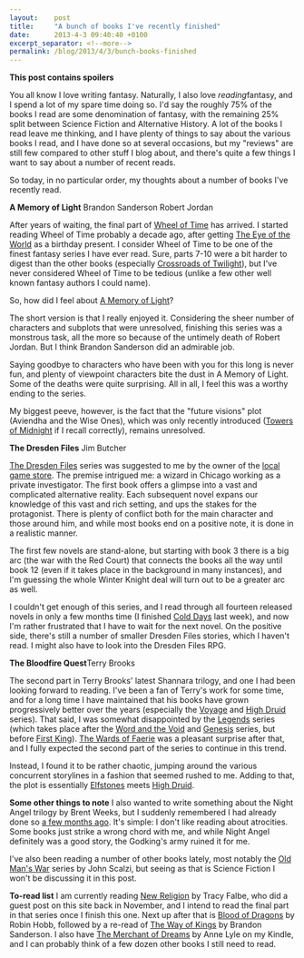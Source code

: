 ```yaml
---
layout:    post
title:     "A bunch of books I've recently finished"
date:      2013-4-3 09:40:40 +0100
excerpt_separator: <!--more-->
permalink: /blog/2013/4/3/bunch-books-finished
---
```


****This post contains spoilers****

You all know I love writing fantasy. Naturally, I also love *reading*fantasy, and I spend a lot of my spare time doing so. I'd say the roughly 75% of the books I read are some denomination of fantasy, with the remaining 25% split between Science Fiction and Alternative History. A lot of the books I read leave me thinking, and I have plenty of things to say about the various books I read, and I have done so at several occasions, but my &quot;reviews&quot; are still few compared to other stuff I blog about, and there's quite a few things I want to say about a number of recent reads.

<!--more-->
So today, in no particular order, my thoughts about a number of books I've recently read.

**A Memory of Light**
Brandon Sanderson  Robert Jordan

After years of waiting, the final part of [Wheel of Time](http://www.goodreads.com/series/41526-wheel-of-time) has arrived. I started reading Wheel of Time probably a decade ago, after getting [The Eye of the World](http://www.goodreads.com/book/show/228665.The_Eye_of_the_World) as a birthday present. I consider Wheel of Time to be one of the finest fantasy series I have ever read. Sure, parts 7-10 were a bit harder to digest than the other books (especially [Crossroads of Twilight](http://www.goodreads.com/book/show/113435.Crossroads_of_Twilight)), but I've never considered Wheel of Time to be tedious (unlike a few other well known fantasy authors I could name).

So, how did I feel about [A Memory of Light](http://www.goodreads.com/book/show/7743175-a-memory-of-light)?

The short version is that I really enjoyed it. Considering the sheer number of characters and subplots that were unresolved, finishing this series was a monstrous task, all the more so because of the untimely death of Robert Jordan. But I think Brandon Sanderson did an admirable job.

Saying goodbye to characters who have been with you for this long is never fun, and plenty of viewpoint characters bite the dust in A Memory of Light. Some of the deaths were quite surprising. All in all, I feel this was a worthy ending to the series.

My biggest peeve, however, is the fact that the &quot;future visions&quot; plot (Aviendha and the Wise Ones), which was only recently introduced ([Towers of Midnight](http://www.goodreads.com/book/show/8253920-towers-of-midnight) if I recall correctly), remains unresolved.

**The Dresden Files**
Jim Butcher

[The Dresden Files](http://www.goodreads.com/series/40346-the-dresden-files) series was suggested to me by the owner of the [local game store](http://www.de-dondersteen.nl/nl/). The premise intrigued me: a wizard in Chicago working as a private investigator. The first book offers a glimpse into a vast and complicated alternative reality. Each subsequent novel expans our knowledge of this vast and rich setting, and ups the stakes for the protagonist. There is plenty of conflict both for the main character and those around him, and while most books end on a positive note, it is done in a realistic manner.

The first few novels are stand-alone, but starting with book 3 there is a big arc (the war with the Red Court) that connects the books all the way until book 12 (even if it takes place in the background in many instances), and I'm guessing the whole Winter Knight deal will turn out to be a greater arc as well.

I couldn't get enough of this series, and I read through all fourteen released novels in only a few months time (I finished [Cold Days](http://www.goodreads.com/book/show/12216302-cold-days) last week), and now I'm rather frustrated that I have to wait for the next novel. On the positive side, there's still a number of smaller Dresden Files stories, which I haven't read. I might also have to look into the Dresden Files RPG.

**The Bloodfire Quest**Terry Brooks

The second part in Terry Brooks' latest Shannara trilogy, and one I had been looking forward to reading. I've been a fan of Terry's work for some time, and for a long time I have maintained that his books have grown progressively better over the years (especially the [Voyage](http://www.goodreads.com/series/42961-voyage-of-the-jerle-shannara) and [High Druid](http://www.goodreads.com/series/44034-high-druid-of-shannara) series). That said, I was somewhat disappointed by the [Legends](http://www.goodreads.com/series/49107-legends-of-shannara) series (which takes place after the [Word and the Void](http://www.goodreads.com/series/44330-word-the-void) and [Genesis](http://www.goodreads.com/series/40860-genesis-of-shannara) series, but before [First King](http://www.goodreads.com/book/show/92855.First_King_of_Shannara)). [The Wards of Faerie](http://www.goodreads.com/book/show/13265092-wards-of-faerie) was a pleasant surprise after that, and I fully expected the second part of the series to continue in this trend.

Instead, I found it to be rather chaotic, jumping around the various concurrent storylines in a fashion that seemed rushed to me. Adding to that, the plot is essentially [Elfstones](http://www.goodreads.com/book/show/189783.Elfstones_Of_Shannara) meets [High Druid](http://www.goodreads.com/series/44034-high-druid-of-shannara).

**Some other things to note**
I also wanted to write something about the Night Angel trilogy by Brent Weeks, but I suddenly remembered I had already done so [a few months ago](https://www.jeroensteenbeeke.nl/fantasy-tough-subjects/). It's simple: I don't like reading about atrocities. Some books just strike a wrong chord with me, and while Night Angel definitely was a good story, the Godking's army ruined it for me.

I've also been reading a number of other books lately, most notably the [Old Man's War](http://www.goodreads.com/series/40789-old-man-s-war) series by John Scalzi, but seeing as that is Science Fiction I won't be discussing it in this post.

**To-read list**
I am currently reading [New Religion](http://www.goodreads.com/book/show/13517464-new-religion) by Tracy Falbe, who did a guest post on this site back in November, and I intend to read the final part in that series once I finish this one. Next up after that is [Blood of Dragons](http://www.goodreads.com/book/show/13109291-blood-of-dragons) by Robin Hobb, followed by a re-read of [The Way of Kings](http://www.goodreads.com/book/show/7235533-the-way-of-kings) by Brandon Sanderson. I also have [The Merchant of Dreams](http://www.goodreads.com/book/show/17120574-the-merchant-of-dreams) by Anne Lyle on my Kindle, and I can probably think of a few dozen other books I still need to read.